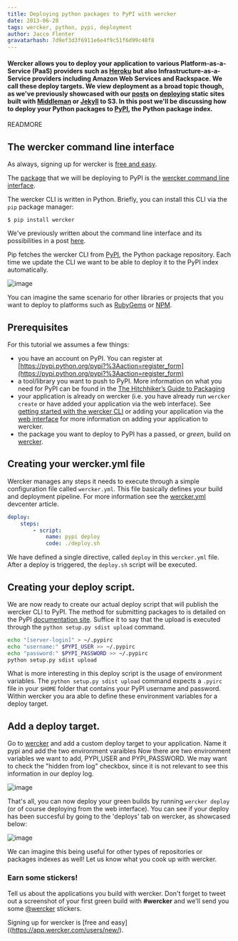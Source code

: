 ```yaml
---
title: Deploying python packages to PyPI with wercker
date: 2013-06-28
tags: wercker, python, pypi, deployment
author: Jacco Flenter
gravatarhash: 7d9ef3d3f6911e6e4f9c51f6d99c48f8
---
```


<h4 class="subheader">
Wercker allows you to deploy your application to various Platform-as-a-Service (PaaS) providers such as <a href="http://blog.wercker.com/2013/06/13/Wercker-heroku-addon-in-beta.html">Heroku</a> but also Infrastructure-as-a-Service providers including Amazon Web Services and Rackspace. We call these deploy targets.
We view deployment as a broad topic though, as we've previously showcased with our <a href="http://blog.wercker.com/2013/06/10/Streamlining-Middleman-Deploys-to-s3.html">posts</a> on <a href="http://blog.wercker.com/2013/05/31/simplify-you-jekyll-publishing-process-with-wercker.html">deploying</a> static sites built with <a href="http://middlemanapp.com">Middleman</a> or <a href="http://jekyllrb.com/">Jekyll</a> to S3. In this post
we'll be discussing how to deploy your Python packages to <a href="http://pypi.python.org/pypi">PyPI</a>, the Python package index.
</h4>

READMORE

## The wercker command line interface

As always, signing up for wercker is [free and easy](https://app.wercker.com/users/new/).

The [package](https://pypi.python.org/pypi/wercker/0.7.1) that we will be deploying to PyPI is the [wercker command line interface](http://devcenter.wercker.com/articles/cli/).

The wercker CLI is written in Python. Briefly, you can install this CLI via the `pip` package manager:

    $ pip install wercker

We've previously written about the command line interface and its possibilities in a post [here](http://blog.wercker.com/2013/06/18/Spotlight-on-the-wercker-cli.html).

Pip fetches the wercker CLI from [PyPI](https://pypi.python.org/), the Python package repository. Each time we update the CLI we want to be able to deploy it to the PyPI index automatically.

![image](http://f.cl.ly/items/1P2q2p0P1q1T021R0j1i/Screen%20Shot%202013-06-28%20at%202.38.04%20PM.png)

You can imagine the same scenario for other libraries or projects that you want to deploy to platforms such as [RubyGems](http://rubygems.org/) or [NPM](http://npmjs.org).

## Prerequisites

For this tutorial we assumes a few things:

* you have an account on PyPI. You can register at [https://pypi.python.org/pypi?%3Aaction=register_form](https://pypi.python.org/pypi?%3Aaction=register_form)
* a tool/library you want to push to PyPI. More information on what you need for PyPI can be found in the [The Hitchhiker’s Guide to Packaging](http://guide.python-distribute.org/index.html)
* your application is already on wercker (i.e. you have already run `wercker create` or have added your application via the web interface). See [getting started with the wercker CLI](http://devcenter.wercker.com/articles/gettingstarted/cli.html) or adding your application via the [web interface](http://devcenter.wercker.com/articles/gettingstarted/web.html) for more information on adding your application to wercker.
* the package you want to deploy to PyPI has a passed, or *green*, build on [wercker](http://devcenter.wercker.com/articles/introduction/builds.html).

## Creating your wercker.yml file

Wercker manages any steps it needs to execute through a simple configuration file called `wercker.yml`. This file basically defines your build and deployment pipeline. For more information see the [wercker.yml](http://devcenter.wercker.com/articles/werckeryml/) devcenter article.

``` yaml
deploy:
    steps:
        - script:
            name: pypi deploy
            code: ./deploy.sh
```

We have defined a single directive, called `deploy` in this `wercker.yml` file. After a deploy is triggered, the `deploy.sh` script will be executed.

## Creating your deploy script.

We are now ready to create our actual deploy script that will publish the wercker CLI to PyPI. The method for submitting packages to is detailed on the PyPI [documentation site](http://docs.python.org/3/distutils/packageindex.html). Suffice it to say that the upload is executed through the `python setup.py sdist upload` command.

``` bash
echo "[server-login]" > ~/.pypirc
echo "username:" $PYPI_USER >> ~/.pypirc
echo "password:" $PYPI_PASSWORD >> ~/.pypirc
python setup.py sdist upload
```

What is more interesting in this deploy script is the usage of environment variables. The `python setup.py sdist upload` command expects a `.pyirc` file in your `$HOME` folder that contains your PyPI username and password. Within wercker you ara able to define these environment variables for a deploy target.

## Add a deploy target.

Go to [wercker](https://app.wercker.com) and add a custom deploy target to your application. Name it pypi and add the two environment varaibles Now there are two environment variables we want to add, PYPI\_USER and PYPI\_PASSWORD. We may want to check the "hidden from log" checkbox, since it is not relevant to see this information in our deploy log.

![image](http://f.cl.ly/items/0I2f3x2D1u3H1F3q0A2y/Screen%20Shot%202013-06-28%20at%202.32.50%20PM.png)

That's all, you can now deploy your green builds by running `wercker deploy` (or of course deploying from the web interface). You can see if your deploy has been succesful by going to the 'deploys' tab on wercker, as showcased below:

![image](http://f.cl.ly/items/3I0O1g1l2d1e252u0x2m/Screen%20Shot%202013-06-28%20at%202.34.19%20PM.png)

We can imagine this being useful for other types of repositories or packages indexes as well! Let us know what you cook up with wercker.

### Earn some stickers!

Tell us about the applications you build with wercker. Don't forget to tweet out a screenshot of your first green build with **#wercker** and we'll send you some [@wercker](http://twitter.com/wercker) stickers.

Signing up for wercker is [free and easy]((https://app.wercker.com/users/new/).